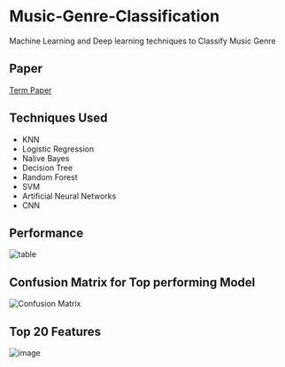 # Music-Genre-Classification
Machine Learning and Deep learning techniques to Classify Music Genre

## Paper
[Term Paper](https://github.com/Sk-singla/Music-Genre-Classification/blob/master/music%20genre%20classfication%20techniqueus.docx)

## Techniques Used
- KNN
- Logistic Regression
- Nalive Bayes
- Decision Tree
- Random Forest
- SVM
- Artificial Neural Networks
- CNN

## Performance
![table](https://user-images.githubusercontent.com/56650508/160326622-cce1d6b6-63da-4eb3-b692-16a04db90079.jpg)

## Confusion Matrix for Top performing Model
![Confusion Matrix](https://user-images.githubusercontent.com/56650508/160326365-83dd3a32-385d-40a2-959f-de72f631e7e9.png)

## Top 20 Features
![image](https://user-images.githubusercontent.com/56650508/160326400-2c007b34-11ae-44a9-af1c-04fecaedfb48.png)
